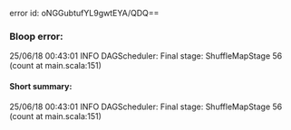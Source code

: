 error id: oNGGubtufYL9gwtEYA/QDQ==
### Bloop error:

25/06/18 00:43:01 INFO DAGScheduler: Final stage: ShuffleMapStage 56 (count at main.scala:151)
#### Short summary: 

25/06/18 00:43:01 INFO DAGScheduler: Final stage: ShuffleMapStage 56 (count at main.scala:151)